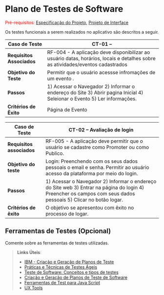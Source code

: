 # Plano de Testes de Software

<span style="color:red">Pré-requisitos: <a href="2-Especificação do Projeto.md"> Especificação do Projeto</a></span>, <a href="3-Projeto de Interface.md"> Projeto de Interface</a>

Os testes funcionais a serem realizados no aplicativo são descritos a seguir. 



|Caso de Teste |CT-01 – |
|--------------------|----------------------------------------------------------------------|
|**Requisitos Associados** | RF-004 - A aplicação deve disponibilizar ao usuário datas, horários, locais e detalhes sobre as atividades/eventos cadastrados
|**Objetivo do Teste** | Permitir que o usuário acessse infromações de um evento .  |
|**Passos** | 1) Acessar o Navegador  2) Informar o endereço do Site  3) Abrir pagina Inicial 4) Seleionar o Evento 5) Ler informações. |
|**Critérios de Êxito** |Página de Evento |



| Caso de Teste               | CT-02 –  Avaliação de login                              |
|-----------------------------|-----------------------------------------------------------------------------------|
|**Requisitos associados**      | RF-005 - A aplicação deve permitir que o usuário se cadastre como Promoter ou como Publico.|
| **Objetivo do teste**           | Login: Preenchendo com os seus dados pessoais o email e senha. Permitir ao usuário acesso da plataforma por meio do login. |
| **Passos**                      | 	1) Acessar o Navegador 2) Informar o endereço do Site web 3) Entrar na página do login 4) Preencher os campos com seus dados pessoais 5) Clicar no botão logar. |
| **Critérios de êxito**          | O objetivo se apresentou com êxito no processo de logar.
 
## Ferramentas de Testes (Opcional)

Comente sobre as ferramentas de testes utilizadas.
 
> **Links Úteis**:
> - [IBM - Criação e Geração de Planos de Teste](https://www.ibm.com/developerworks/br/local/rational/criacao_geracao_planos_testes_software/index.html)
> - [Práticas e Técnicas de Testes Ágeis](http://assiste.serpro.gov.br/serproagil/Apresenta/slides.pdf)
> -  [Teste de Software: Conceitos e tipos de testes](https://blog.onedaytesting.com.br/teste-de-software/)
> - [Criação e Geração de Planos de Teste de Software](https://www.ibm.com/developerworks/br/local/rational/criacao_geracao_planos_testes_software/index.html)
> - [Ferramentas de Test para Java Script](https://geekflare.com/javascript-unit-testing/)
> - [UX Tools](https://uxdesign.cc/ux-user-research-and-user-testing-tools-2d339d379dc7)
